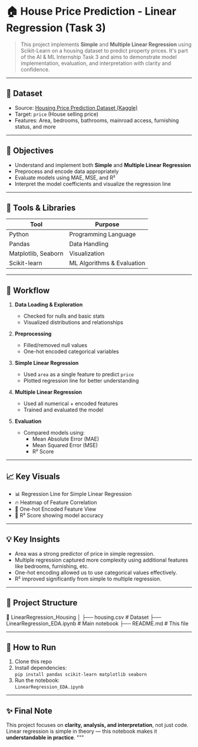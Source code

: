 # 🏠 House Price Prediction - Linear Regression (Task 3)

> This project implements **Simple** and **Multiple Linear Regression** using Scikit-Learn on a housing dataset to predict property prices. It's part of the AI & ML Internship Task 3 and aims to demonstrate model implementation, evaluation, and interpretation with clarity and confidence.

---

## 📁 Dataset
- Source: [Housing Price Prediction Dataset (Kaggle)](https://www.kaggle.com/datasets/harishkumardatalab/housing-price-prediction)
- Target: `price` (House selling price)
- Features: Area, bedrooms, bathrooms, mainroad access, furnishing status, and more

---

## 🎯 Objectives
- Understand and implement both **Simple** and **Multiple Linear Regression**
- Preprocess and encode data appropriately
- Evaluate models using MAE, MSE, and R²
- Interpret the model coefficients and visualize the regression line

---

## 🧰 Tools & Libraries
| Tool            | Purpose                        |
|------------------|-------------------------------|
| Python           | Programming Language          |
| Pandas           | Data Handling                 |
| Matplotlib, Seaborn | Visualization               |
| Scikit-learn     | ML Algorithms & Evaluation    |

---

## 🔄 Workflow

1. **Data Loading & Exploration**
    - Checked for nulls and basic stats
    - Visualized distributions and relationships

2. **Preprocessing**
    - Filled/removed null values
    - One-hot encoded categorical variables

3. **Simple Linear Regression**
    - Used `area` as a single feature to predict `price`
    - Plotted regression line for better understanding

4. **Multiple Linear Regression**
    - Used all numerical + encoded features
    - Trained and evaluated the model

5. **Evaluation**
    - Compared models using:
        - Mean Absolute Error (MAE)
        - Mean Squared Error (MSE)
        - R² Score

---

## 📈 Key Visuals

- 📊 Regression Line for Simple Linear Regression  
- 🔥 Heatmap of Feature Correlation  
- 🧩 One-hot Encoded Feature View  
- 🎯 R² Score showing model accuracy

---

## 💡 Key Insights
- Area was a strong predictor of price in simple regression.
- Multiple regression captured more complexity using additional features like bedrooms, furnishing, etc.
- One-hot encoding allowed us to use categorical values effectively.
- R² improved significantly from simple to multiple regression.

---

## 📂 Project Structure

📁 LinearRegression_Housing
│
├── housing.csv # Dataset
├── LinearRegression_EDA.ipynb # Main notebook
├── README.md # This file

---

## 🚀 How to Run
1. Clone this repo
2. Install dependencies:  
   `pip install pandas scikit-learn matplotlib seaborn`
3. Run the notebook:  
   `LinearRegression_EDA.ipynb`

---

## ✨ Final Note
This project focuses on **clarity, analysis, and interpretation**, not just code. Linear regression is simple in theory — this notebook makes it **understandable in practice**.
"""

